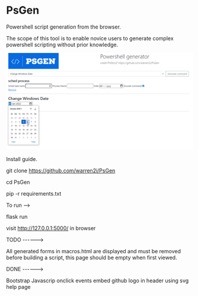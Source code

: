 # PsGen

Powershell script generation from the browser.

The scope of this tool is to enable novice users to generate complex powershell scripting without prior knowledge.

![alt text](https://github.com/warren2i/PsGen/blob/master/Screenshots/2022-01-06%2011_00_27-Line%20logging.png?raw=true)

Install guide.

git clone https://github.com/warren2i/PsGen

cd PsGen

pip -r requirements.txt

To run -->

flask run

visit  http://127.0.0.1:5000/ in browser

TODO ------>

All generated forms in macros.html are displayed and must be removed before building a script, this page should be empty
when first viewed.

DONE ------>

Bootstrap Javascrip onclick events embed github logo in header using svg help page
